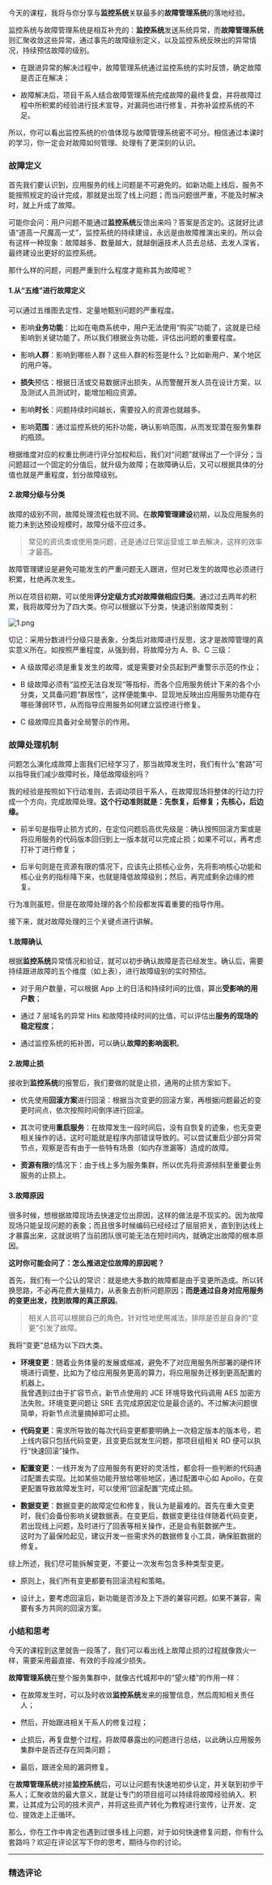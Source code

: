 <p data-nodeid="1561" class="">今天的课程，我将与你分享与<strong data-nodeid="1696">监控系统</strong>关联最多的<strong data-nodeid="1697">故障管理系统</strong>的落地经验。</p>
<p data-nodeid="1562">监控系统与故障管理系统是相互补充的：<strong data-nodeid="1707">监控系统</strong>发送系统异常，而<strong data-nodeid="1708">故障管理系统</strong>则汇聚收敛这些异常，通过事先的故障级别定义，以及监控系统反映出的异常情况，持续预估故障的级别。</p>
<ul data-nodeid="1563">
<li data-nodeid="1564">
<p data-nodeid="1565">在跟进异常的解决过程中，故障管理系统通过监控系统的实时反馈，确定故障是否正在解决；</p>
</li>
<li data-nodeid="1566">
<p data-nodeid="1567">故障解决后，项目干系人结合故障管理系统完成故障的最终复盘，并将故障过程中所积累的经验进行技术宣导，对漏洞也进行修复，并弥补监控系统的不足。</p>
</li>
</ul>
<p data-nodeid="1568">所以，你可以看出监控系统的价值体现与故障管理系统密不可分。相信通过本课时的学习，你一定会对故障如何管理、处理有了更深刻的认识。</p>
<h3 data-nodeid="1569">故障定义</h3>
<p data-nodeid="1570">首先我们要认识到，应用服务的线上问题是不可避免的。如新功能上线后，服务不能按照规定的设计完成，那就是出现了线上问题；而当问题很严重，不能及时解决时，就上升成了故障。</p>
<p data-nodeid="1571">可能你会问：用户问题不能通过<strong data-nodeid="1719">监控系统</strong>反馈出来吗？答案是否定的。这就好比谚语“道高一尺魔高一丈”，监控系统的持续建设，永远是由故障推演出来的。所以会有这样一种现象：故障越多、数量越大，就越倒逼技术人员去总结、去发人深省，最终建设出更好的监控系统。</p>
<p data-nodeid="1572">那什么样的问题，问题严重到什么程度才能称其为故障呢？</p>
<h4 data-nodeid="1573">1.从“五维”进行故障定义</h4>
<p data-nodeid="1574">可以通过五维图去定性、定量地甄别问题的严重程度。</p>
<ul data-nodeid="1575">
<li data-nodeid="1576">
<p data-nodeid="1577">影响<strong data-nodeid="1728">业务功能</strong>：比如在电商系统中，用户无法使用“购买”功能了，这就是已经影响到关键功能了。所以我们根据业务功能，评估出问题的重要程度。</p>
</li>
<li data-nodeid="1578">
<p data-nodeid="1579">影响<strong data-nodeid="1734">人群</strong>：影响到哪些人群？这些人群的标签是什么？比如新用户、某个地区的用户等。</p>
</li>
<li data-nodeid="1580">
<p data-nodeid="1581"><strong data-nodeid="1739">损失</strong>预估：根据日活或交易数据评出损失，从而警醒开发人员在设计方案，以及测试人员测试时，能增加相应资源。</p>
</li>
<li data-nodeid="1582">
<p data-nodeid="1583">影响<strong data-nodeid="1745">时长</strong>：问题持续时间越长，需要投入的资源也就越多。</p>
</li>
<li data-nodeid="1584">
<p data-nodeid="1585">影响<strong data-nodeid="1751">范围</strong>：通过监控系统的拓扑功能，确认影响范围，从而发现潜在服务集群的瓶颈。</p>
</li>
</ul>
<p data-nodeid="1586">根据维度对应的权重比例进行评分加权和后，我们对“问题”就得出了一个评分；当问题超过一个固定的分值后，就升级为故障；在故障确认后，又可以根据具体的分值也就是严重程度，划分故障级别。</p>
<h4 data-nodeid="1587">2.故障分级与分类</h4>
<p data-nodeid="1588">故障的级别不同，故障处理流程也就不同。在<strong data-nodeid="1759">故障管理建设</strong>初期，以及应用服务的能力未到达预设规模时，故障分级不应过多。</p>
<blockquote data-nodeid="1589">
<p data-nodeid="1590">常见的资讯类或使用类问题，还是通过日常运营或工单去解决，这样的效率才最高。</p>
</blockquote>
<p data-nodeid="1591">故障管理建设是避免可能发生的严重问题无人跟进，但对已发生的故障也必须进行积累，杜绝再次发生。</p>
<p data-nodeid="2587">所以在项目初期，可以使用<strong data-nodeid="2594">评分定级方式对故障做相应归类</strong>。通过过去两年的积累，我将故障分为了四大类。你可以根据以下分类，快速识别故障类别：</p>
<p data-nodeid="2588" class="te-preview-highlight"><img src="https://s0.lgstatic.com/i/image6/M00/42/58/Cgp9HWCx3QSALYs9AAElS6Y3Cs8360.png" alt="1.png" data-nodeid="2597"></p>


<p data-nodeid="1615">切记：采用分数进行分级只是表象，分类后对故障进行反思，这才是故障管理的真实意义所在。如按照严重程度，从强到弱，将故障分为 A、B、C 三级：</p>
<ul data-nodeid="1616">
<li data-nodeid="1617">
<p data-nodeid="1618">A 级故障必须是重复发生的故障，或是需要对全员起到严重警示示范的作业；</p>
</li>
<li data-nodeid="1619">
<p data-nodeid="1620">B 级故障必须有“监控无法自发现”等指标，而各个应用服务统计下来的各个小分类，又具备问题“群居性”，这样便能集中、显现地反映出应用服务功能存在哪些薄弱环节，从而指导应用服务如何建立监控进行修复。</p>
</li>
<li data-nodeid="1621">
<p data-nodeid="1622">C 级故障应具备对全局警示的作用。</p>
</li>
</ul>
<h3 data-nodeid="1623">故障处理机制</h3>
<p data-nodeid="1624">问题怎么演化成故障上面我们已经学习了，那当故障发生时，我们有什么“套路”可以指导我们减少故障时长，降低故障级别吗？</p>
<p data-nodeid="1625">我的经验是按照如下行动准则，去调动项目干系人，在故障现场将整体的行动力拧成一个方向，完成故障处理。<strong data-nodeid="1828">这个行动准则就是：先恢复，后修复；先核心，后边缘。</strong></p>
<ul data-nodeid="1626">
<li data-nodeid="1627">
<p data-nodeid="1628">前半句是指导止损方式的，在定位问题后高优先级是：确认按照回滚方案或是将应用服务的代码版本回归到上一版本就可以完成止损；如果不可以，再考虑打补丁进行修复；</p>
</li>
<li data-nodeid="1629">
<p data-nodeid="1630">后半句则是在资源有限的情况下，应该先止损核心业务，先将影响核心功能和核心业务的指标降下来，也就是降低故障级别；然后，再完成剩余边缘的修复。</p>
</li>
</ul>
<p data-nodeid="1631">行为准则虽短，但是在故障处理的各个阶段都发挥着重要的指导作用。</p>
<p data-nodeid="1632">接下来，就对故障处理的三个关键点进行讲解。</p>
<h4 data-nodeid="1633">1.故障确认</h4>
<p data-nodeid="1634">根据<strong data-nodeid="1839">监控系统</strong>异常情况和验证，就可以初步确认故障是否已经发生。确认后，需要持续跟进故障的五个维度（如上表），进行故障级别的实时预估。</p>
<ul data-nodeid="1635">
<li data-nodeid="1636">
<p data-nodeid="1637">对于用户数量，可以根据 App 上的日活和持续时间的比值，算出<strong data-nodeid="1845">受影响的用户数</strong>；</p>
</li>
<li data-nodeid="1638">
<p data-nodeid="1639">通过 7 层域名的异常 Hits 和故障持续时间的比值，可以评估出<strong data-nodeid="1851">服务的现场的稳定程度</strong>；</p>
</li>
<li data-nodeid="1640">
<p data-nodeid="1641">通过监控系统的拓补图，可以确认<strong data-nodeid="1857">故障的影响面积</strong>。</p>
</li>
</ul>
<h4 data-nodeid="1642">2.故障止损</h4>
<p data-nodeid="1643">接收到<strong data-nodeid="1864">监控系统</strong>的报警后，我们要做的就是止损，通用的止损方案如下。</p>
<ul data-nodeid="1644">
<li data-nodeid="1645">
<p data-nodeid="1646">优先使用<strong data-nodeid="1870">回滚方案</strong>进行回滚：根据当次变更的回滚方案，再根据问题最近的变更时间点，依次按照时间倒序进行回滚。</p>
</li>
<li data-nodeid="1647">
<p data-nodeid="1648">其次可使用<strong data-nodeid="1876">重启服务</strong>：在故障发生一段时间后，没有自恢复的迹象，也无变更相关操作的话，这时可能就是程序内部错误导致的。可以尝试重启少部分异常节点，观察是否有由于一些特有场景（如内存泄漏等）造成的故障。</p>
</li>
<li data-nodeid="1649">
<p data-nodeid="1650"><strong data-nodeid="1881">资源有限</strong>的情况下：由于线上多为服务集群，所以优先将资源倾斜至重要业务服务的止损上。</p>
</li>
</ul>
<h4 data-nodeid="1651">3.故障原因</h4>
<p data-nodeid="1652">很多时候，想根据故障现场去快速定位出原因，这样的做法是不现实的。因为故障现场只能呈现问题的表象；而且很多时候编码已经经过了层层把关，直到到达线上才暴露出来，这就说明了当前团队很可能无法在短时间内，就确定出故障的根本原因。</p>
<p data-nodeid="1653"><strong data-nodeid="1887">这时你可能会问了：怎么推进定位故障的原因呢？</strong></p>
<p data-nodeid="1654">首先，我们有一个公认的常识：就是绝大多数的故障都是由于变更所造成。所以转换思路，不必再花费大量精力，从表象去剖析问题原因；<strong data-nodeid="1893">而是通过自身对应用服务的变更出发，找到故障的真正原因</strong>。</p>
<blockquote data-nodeid="1655">
<p data-nodeid="1656">相关人员可以根据自己的角色，针对性地使用减法，排除是否是自身的“变更”引发了故障。</p>
</blockquote>
<p data-nodeid="1657">我将“变更”总结为以下四大类。</p>
<ul data-nodeid="1658">
<li data-nodeid="1659">
<p data-nodeid="1660"><strong data-nodeid="1902">环境变更</strong>：随着业务体量的发展或缩减，避免不了对应用服务所部署的硬件环境进行调整，比如为了给应用服务更高的算力，将应用服务迁移到更高配置的机器上。<br>
我曾遇到过由于扩容节点，新节点使用的 JCE 环境导致代码调用 AES 加密方法失败。环境变更问题让 SRE 去完成原因定位是最合适的。不过解决问题很简单，将新节点流量摘掉即可止损。</p>
</li>
<li data-nodeid="1661">
<p data-nodeid="1662"><strong data-nodeid="1907">代码变更</strong>：需求所导致的每次代码变更都要明确上一次稳定版本的版本号，若上线内容只包括代码变更，且变更后就发生问题，那项目组相关 RD 便可以执行“快速回滚”操作。</p>
</li>
<li data-nodeid="1663">
<p data-nodeid="1664"><strong data-nodeid="1912">配置变更</strong>：一线开发为了应用服务有更好的灵活性，都会将一些判断的代码通过配置去实现。比如某些功能开放给哪些地区，通过配置中心如 Apollo，在变更配置导致故障发生时，可以使用“回滚配置”完成止损。</p>
</li>
<li data-nodeid="1665">
<p data-nodeid="1666"><strong data-nodeid="1919">数据变更</strong>：数据变更的故障定位和修复，我认为是最难的。首先在重大变更时，我们会备份影响关键数据表。在变更后，数据变更往往伴随着代码变更，若出现线上问题，及时进行了回表等相关操作，还是会有脏数据产生。<br>
这时为了最保险起见，建议开发一些需求外的数据修复小工具，确保脏数据的修复。</p>
</li>
</ul>
<p data-nodeid="1667">综上所述，我们尽可能拆解变更，不要让一次发布包含多种类型变更。</p>
<ul data-nodeid="1668">
<li data-nodeid="1669">
<p data-nodeid="1670">原则上，我们所有变更都要有回滚流程和策略。</p>
</li>
<li data-nodeid="1671">
<p data-nodeid="1672">设计上，要考虑回滚后，新功能是否涉及上下游的兼容问题。如果不兼容，需要有多方共同的回滚方案。</p>
</li>
</ul>
<h3 data-nodeid="1673">小结和思考</h3>
<p data-nodeid="1674">今天的课程到这里就告一段落了，我们可以看出线上故障止损的过程就像救火一样，需要采用最直接、有效的手段减少损失。</p>
<p data-nodeid="1675"><strong data-nodeid="1929">故障管理系统</strong>在整个服务集群中，就像古代城邦中的“望火楼”的作用一样：</p>
<ul data-nodeid="1676">
<li data-nodeid="1677">
<p data-nodeid="1678">在故障发生时，可以及时收敛<strong data-nodeid="1935">监控系统</strong>发来的报警信息，然后周知相关责任人；</p>
</li>
<li data-nodeid="1679">
<p data-nodeid="1680">然后，开始跟进相关干系人的修复过程；</p>
</li>
<li data-nodeid="1681">
<p data-nodeid="1682">止损后，再复盘整个过程，将故障暴露出的问题进行总结，以此确认应用服务集群中是否还存在同类问题；</p>
</li>
<li data-nodeid="1683">
<p data-nodeid="1684">最后，跟进全局的漏洞修复。</p>
</li>
</ul>
<p data-nodeid="1685">在<strong data-nodeid="1948">故障管理系统</strong>对接<strong data-nodeid="1949">监控系统</strong>后，可以让问题有快速地初步认定，并关联到初步干系人；汇聚收敛的最大意义，就是让专门的项目组可以持续将故障经验纳入、积累，让其成为公司的技术资产，并将这些资产转化为教程进行宣传，让开发、定位、提效走上正循环。</p>
<p data-nodeid="1686" class="">那么，你在工作中肯定也遇到过很多线上问题，对于如何快速修复问题，你有什么套路吗？欢迎在评论区写下你的思考，期待与你的讨论。</p>

---

### 精选评论


